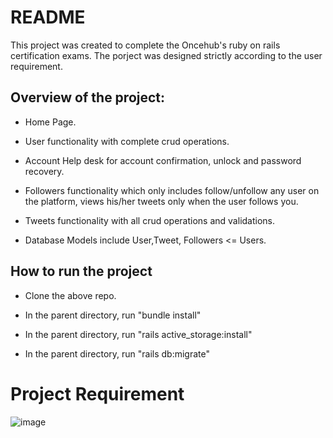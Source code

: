 # README

This project was created to complete the Oncehub's ruby on rails certification exams. The porject was designed strictly according to the user requirement.

## Overview of the project:

* Home Page.

* User functionality with complete crud operations.

* Account Help desk for account confirmation, unlock and password recovery.

* Followers functionality which only includes follow/unfollow any user on the platform, views his/her tweets only when the user follows you.

* Tweets functionality with all crud operations and validations.

* Database Models include User,Tweet, Followers <= Users.

## How to run the project

* Clone the above repo.

* In the parent directory, run "bundle install"

* In the parent directory, run "rails active_storage:install"

* In the parent directory, run "rails db:migrate"


# Project Requirement

![image](https://user-images.githubusercontent.com/98082102/170067828-178afe3a-9061-4897-9a2e-eb5b36229d22.png)

